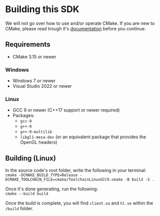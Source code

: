 # Building this SDK

We will not go over how to use and/or operate CMake. If you are new to CMake, please read trough it's [documentation](https://cmake.org/documentation/) before you continue.

## Requirements

* CMake 3.15 or newer

### Windows

* Windows 7 or newer
* Visual Studio 2022 or newer

### Linux

* GCC 9 or newer (C++17 support or newer required)
* Packages:
    * `gcc-9`
    * `g++-9`
    * `g++-9-multilib`
    * `libgl1-mesa-dev` (or an equivalent package that provides the OpenGL headers)

## Building (Linux)

In the source code's root folder, write the following in your terminal:  
`cmake -DCMAKE_BUILD_TYPE=Release -DCMAKE_TOOLCHAIN_FILE=cmake/ToolchainLinuxGCC9.cmake -B build -S .`

Once it's done generating, run the following:  
`cmake --build build`

Once the build is complete, you will find `client.so` and `hl.se` within the `/build` folder.
